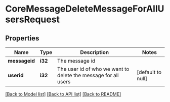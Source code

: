# CoreMessageDeleteMessageForAllUsersRequest

## Properties

Name | Type | Description | Notes
------------ | ------------- | ------------- | -------------
**messageid** | **i32** | The message id | 
**userid** | **i32** | The user id of who we want to delete the message for all users | [default to null]

[[Back to Model list]](../README.md#documentation-for-models) [[Back to API list]](../README.md#documentation-for-api-endpoints) [[Back to README]](../README.md)


